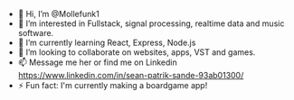 - 👋 Hi, I’m @Mollefunk1
- 👀 I’m interested in Fullstack, signal processing, realtime data and music software.
- 🌱 I’m currently learning React, Express, Node.js
- 💞️ I’m looking to collaborate on websites, apps, VST and games.
- 📫 Message me her or find me on Linkedin https://www.linkedin.com/in/sean-patrik-sande-93ab01300/ 
- ⚡ Fun fact: I'm currently making a boardgame app!

<!---
Mollefunk1/Mollefunk1 is a ✨ special ✨ repository because its `README.md` (this file) appears on your GitHub profile.
You can click the Preview link to take a look at your changes.
--->

